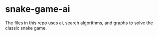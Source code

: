 # snake-game-ai
The files in this repo uses ai, search algorithms, and graphs to solve the classic snake game.

